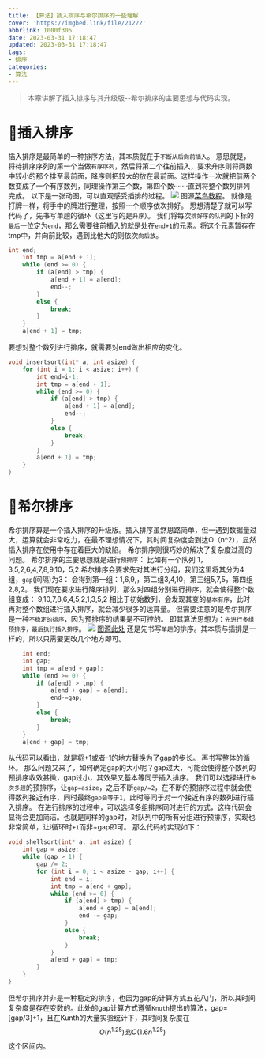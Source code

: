 ```yaml
---
title: 【算法】插入排序与希尔排序的一些理解
cover: 'https://imgbed.link/file/21222'
abbrlink: 1000f306
date: 2023-03-31 17:18:47
updated: 2023-03-31 17:18:47
tags:
- 排序
categories:
- 算法
---
```


>本章讲解了插入排序与其升级版--希尔排序的主要思想与代码实现。

# 🤑插入排序
插入排序是最简单的一种排序方法，其本质就在于`不断从后向前插入`。
意思就是，将待排序序列的第一个当做`有序序列`，然后将第二个往前插入，要求升序则将两数中较小的那个排至最前面，降序则把较大的放在最前面。这样操作一次就把前两个数变成了一个有序数列，同理操作第三个数，第四个数·······直到将整个数列排列完成。
以下是一张动图，可以直观感受插排的过程。
<img src='https://www.runoob.com/wp-content/uploads/2019/03/insertionSort.gif'>
图源[菜鸟教程](https://www.runoob.com/)。
就像是打牌一样，将手中的牌进行整理，按照一个顺序依次排好。
思想清楚了就可以写代码了，先书写单趟的循环（这里写的是`升序`）。
我们将每次`排好序的队列`的下标的`最后`一位定为`end`，那么需要往前插入的就是处在`end+1`的元素。将这个元素暂存在tmp中，并向前比较，遇到比他大的则依次`向后放`。
```c
int end;
	int tmp = a[end + 1];
	while (end >= 0) {
		if (a[end] > tmp) {
			a[end + 1] = a[end];
			end--;
		}
		else {
			break;
		}
	}
	a[end + 1] = tmp;
```
要想对整个数列进行排序，就需要对end做出相应的变化。
```c
void insertsort(int* a, int asize) {
	for (int i = 1; i < asize; i++) {
		int end=i-1;
		int tmp = a[end + 1];
		while (end >= 0) {
			if (a[end] > tmp) {
				a[end + 1] = a[end];
				end--;
			}
			else {
				break;
			}
		}
		a[end + 1] = tmp;
	}
}
```

# 🤠希尔排序
希尔排序算是一个插入排序的升级版。插入排序虽然思路简单，但一遇到数据量过大，运算就会非常吃力，在最不理想情况下，其时间复杂度会到达O（n^2），显然插入排序在使用中存在着巨大的缺陷。
希尔排序则很巧妙的解决了复杂度过高的问题。
希尔排序的主要思想就是进行`预排序`：
比如有一个队列 1，3,5,2,6,4,7,8,9,10，5,2
希尔排序会要求先对其进行分组，我们这里将其分为4组，`gap`(间隔)为3：
会得到第一组：1,6,9,，第二组3,4,10，第三组5,7,5，第四组2,8,2。
我们现在要求进行降序排列，那么对四组分别进行排序，就会使得整个数组变成：
9,10,7,8,6,4,5,2,1,3,5,2
相比于初始数列，会发现其变的`基本有序`，此时再对整个数组进行插入排序，就会减少很多的运算量。
但需要注意的是希尔排序是一种`不稳定的排序`，因为预排序的结果是不可控的。
即其算法思想为：`先进行多组预排序，最后执行插入排序`。
<img src='https://pic.leetcode-cn.com/1630914539-YCEFCI-file_1630914537571'>
[图源此处](https://leetcode.cn/circle/article/0akb5U/)
还是先书写`单趟`的排序。其本质与插排是一样的，所以只需要更改几个地方即可。
```c
    int end;
	int gap;
	int tmp = a[end + gap];
	while (end >= 0) {
		if (a[end] > tmp) {
			a[end + gap] = a[end];
			end-=gap;
		}
		else {
			break;
		}
	}
	a[end + gap] = tmp;
```
从代码可以看出，就是将+1或者-1的地方替换为了gap的步长。
再书写整体的循环。
那么问题又来了，如何确定gap的大小呢？gap过大，可能会使得整个数列的预排序收效甚微，gap过小，其效果又基本等同于插入排序。
我们可以选择进行`多次多趟`的预排序，让`gap=asize`，之后不断`gap/=2`，在不断的预排序过程中就会使得数列接近有序，同时最终`gap会等于1`，此时等同于对一个接近有序的数列进行插入排序。
在进行排序的过程中，可以选择多组排序同时进行的方式，这样代码会显得会更加简洁。也就是同样的gap时，对队列中的所有分组进行预排序，实现也非常简单，让i循环时`+1`而非+gap即可。
那么代码的实现如下：
```c
void shellsort(int* a, int asize) {
	int gap = asize;
	while (gap > 1) {
		gap /= 2;
		for (int i = 0; i < asize - gap; i++) {
			int end = i;
			int tmp = a[end + gap];
			while (end >= 0) {
				if (a[end] > tmp) {
					a[end + gap] = a[end];
					end -= gap;
				}
				else {
					break;
				}
			}
			a[end + gap] = tmp;
		}
	}
}
```
但希尔排序并非是一种稳定的排序，也因为gap的计算方式五花八门，所以其时间复杂度是存在变数的。此处的gap计算方式遵循`Knuth`提出的算法，gap=[gap/3]+1，且在Kunth的大量实验统计下，其时间复杂度在
$$
 O(n^{1.25})到O(1.6n^{1.25})
 $$
 这个区间内。



